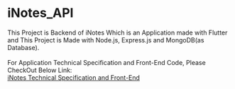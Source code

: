 # iNotes_API

This Project is Backend of iNotes Which is an Application made with Flutter and This Project is Made with Node.js, Express.js and MongoDB(as Database).
<br/><br/>
For Application Technical Specification and Front-End Code, Please CheckOut Below Link:
<br/>
[iNotes Technical Specification and Front-End](https://github.com/chirag1807/iNotes)
